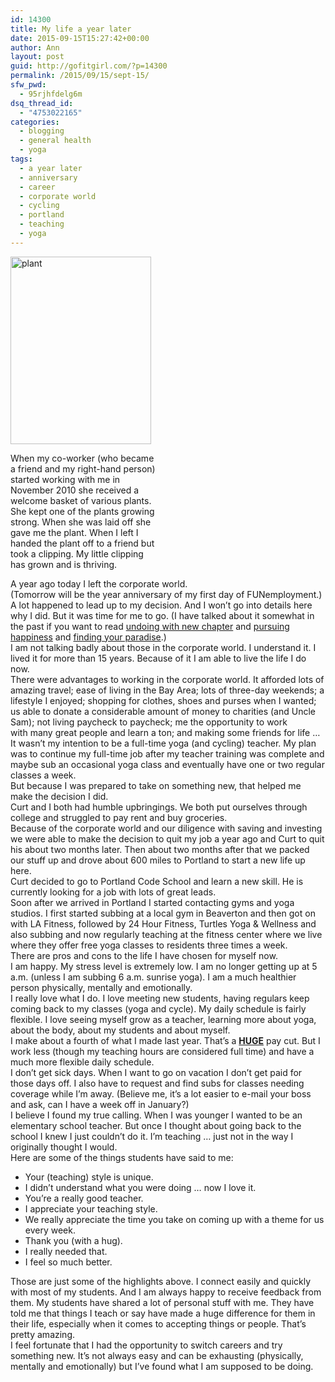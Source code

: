 ```yaml
---
id: 14300
title: My life a year later
date: 2015-09-15T15:27:42+00:00
author: Ann
layout: post
guid: http://gofitgirl.com/?p=14300
permalink: /2015/09/15/sept-15/
sfw_pwd:
  - 95rjhfdelg6m
dsq_thread_id:
  - "4753022165"
categories:
  - blogging
  - general health
  - yoga
tags:
  - a year later
  - anniversary
  - career
  - corporate world
  - cycling
  - portland
  - teaching
  - yoga
---
```

<div id="attachment_14317" style="width: 235px" class="wp-caption alignleft">
  <a href="http://gofitgirl.com/2015/09/sept-15/img_7084/" rel="attachment wp-att-14317"><img class="size-medium wp-image-14317" src="http://gofitgirl.com/wp-content/uploads/2015/09/IMG_7084-225x300.jpg" alt="plant" width="225" height="300" /></a>
  
  <p class="wp-caption-text">
    When my co-worker (who became a friend and my right-hand person) started working with me in November 2010 she received a welcome basket of various plants. She kept one of the plants growing strong. When she was laid off she gave me the plant. When I left I handed the plant off to a friend but took a clipping. My little clipping has grown and is thriving.
  </p>
</div>

  
A year ago today I left the corporate world.  
(Tomorrow will be the year anniversary of my first day of FUNemployment.)  
A lot happened to lead up to my decision. And I won&#8217;t go into details here why I did. But it was time for me to go. (I have talked about it somewhat in the past if you want to read [undoing with new chapter](http://gofitgirl.com/2014/09/undoing-new-chapter/) and [pursuing happiness](http://gofitgirl.com/2014/10/pursuing-happiness/) and [finding your paradise](http://gofitgirl.com/2014/10/paradise/).)  
I am not talking badly about those in the corporate world. I understand it. I lived it for more than 15 years. Because of it I am able to live the life I do now.  
There were advantages to working in the corporate world. It afforded lots of amazing travel; ease of living in the Bay Area; lots of three-day weekends; a lifestyle I enjoyed; shopping for clothes, shoes and purses when I wanted; us able to donate a considerable amount of money to charities (and Uncle Sam); not living paycheck to paycheck; me the opportunity to work with many great people and learn a ton; and making some friends for life &#8230;  
It wasn&#8217;t my intention to be a full-time yoga (and cycling) teacher. My plan was to continue my full-time job after my teacher training was complete and maybe sub an occasional yoga class and eventually have one or two regular classes a week.  
But because I was prepared to take on something new, that helped me make the decision I did.  
Curt and I both had humble upbringings. We both put ourselves through college and struggled to pay rent and buy groceries.  
Because of the corporate world and our diligence with saving and investing we were able to make the decision to quit my job a year ago and Curt to quit his about two months later. Then about two months after that we packed our stuff up and drove about 600 miles to Portland to start a new life up here.  
Curt decided to go to Portland Code School and learn a new skill. He is currently looking for a job with lots of great leads.  
Soon after we arrived in Portland I started contacting gyms and yoga studios. I first started subbing at a local gym in Beaverton and then got on with LA Fitness, followed by 24 Hour Fitness, Turtles Yoga & Wellness and also subbing and now regularly teaching at the fitness center where we live where they offer free yoga classes to residents three times a week.  
There are pros and cons to the life I have chosen for myself now.  
I am happy. My stress level is extremely low. I am no longer getting up at 5 a.m. (unless I am subbing 6 a.m. sunrise yoga). I am a much healthier person physically, mentally and emotionally.  
I really love what I do. I love meeting new students, having regulars keep coming back to my classes (yoga and cycle). My daily schedule is fairly flexible. I love seeing myself grow as a teacher, learning more about yoga, about the body, about my students and about myself.  
I make about a fourth of what I made last year. That&#8217;s a <span style="text-decoration: underline;"><strong>HUGE</strong></span> pay cut. But I work less (though my teaching hours are considered full time) and have a much more flexible daily schedule.  
I don&#8217;t get sick days. When I want to go on vacation I don&#8217;t get paid for those days off. I also have to request and find subs for classes needing coverage while I&#8217;m away. (Believe me, it&#8217;s a lot easier to e-mail your boss and ask, can I have a week off in January?)  
I believe I found my true calling. When I was younger I wanted to be an elementary school teacher. But once I thought about going back to the school I knew I just couldn&#8217;t do it. I&#8217;m teaching &#8230; just not in the way I originally thought I would.  
Here are some of the things students have said to me:

  * Your (teaching) style is unique.
  * I didn&#8217;t understand what you were doing &#8230; now I love it.
  * You&#8217;re a really good teacher.
  * I appreciate your teaching style.
  * We really appreciate the time you take on coming up with a theme for us every week.
  * Thank you (with a hug).
  * I really needed that.
  * I feel so much better.

Those are just some of the highlights above. I connect easily and quickly with most of my students. And I am always happy to receive feedback from them. My students have shared a lot of personal stuff with me. They have told me that things I teach or say have made a huge difference for them in their life, especially when it comes to accepting things or people. That&#8217;s pretty amazing.  
I feel fortunate that I had the opportunity to switch careers and try something new. It&#8217;s not always easy and can be exhausting (physically, mentally and emotionally) but I&#8217;ve found what I am supposed to be doing.